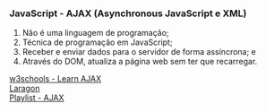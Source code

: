 <h3>JavaScript - AJAX (<strong>A</strong>synchronous <strong>J</strong>avaScript e <strong>X</strong>ML)</h3>

<ol>
    <li>Não é uma linguagem de programação;</li>
    <li>Técnica de programação em JavaScript;</li>
    <li>Receber e enviar dados para o servidor de forma assíncrona; e</li>
    <li>Através do DOM, atualiza a página web sem ter que recarregar.</li>
</ol>

[w3schools - Learn AJAX](https://www.w3schools.com/xml/ajax_intro.asp) <br>
[Laragon](https://laragon.org/) <br>
[Playlist - AJAX](https://www.youtube.com/watch?v=cQoGow-UwDc&list=PLXik_5Br-zO9hDBdGmzX5XJ9LT6IcHPiG)